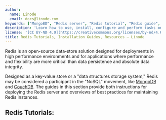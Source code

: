 ```yaml
---
author:
  name: Linode
  email: docs@linode.com
keywords: ["MongoBD", "Redis server", "Redis tutorial", "Redis guide", "NoSQL"]
description: 'Learn how to use, install, configure and perform tasks on database management platform Redis in these tutorials.'
license: '[CC BY-ND 4.0](https://creativecommons.org/licenses/by-nd/4.0)'
title: Redis Tutorials, Installation Guides, Resources – Linode
---
```


Redis is an open-source data-store solution designed for deployments in high performance environments and for applications where performance and flexibility are more critical than data persistence and absolute data integrity.

Designed as a key-value store or a "data structures storage system," Redis may be considered a participant in the "NoSQL" movement, like [MongoDB](/docs/databases/mongodb/) and [CouchDB](/docs/databases/couchdb/). The guides in this section provide both instructions for deploying the Redis server and overviews of best practices for maintaining Redis instances.

## Redis Tutorials:
